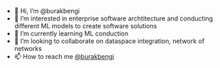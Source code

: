 - 👋 Hi, I’m @burakbengi
- 👀 I’m interested in enterprise software archtitecture and conducting different ML models to create software solutions
- 🌱 I’m currently learning ML conduction
- 💞️ I’m looking to collaborate on dataspace integration, network of networks
- 📫 How to reach me [@burakbengi](https://de.linkedin.com/in/vecdi-burak-bengi)

<!---
burakbengi/burakbengi is a ✨ special ✨ repository because its `README.md` (this file) appears on your GitHub profile.
You can click the Preview link to take a look at your changes.
--->
